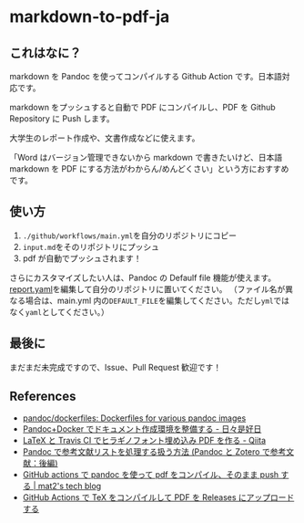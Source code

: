 # markdown-to-pdf-ja

## これはなに？

markdown を Pandoc を使ってコンパイルする Github Action です。日本語対応です。

markdown をプッシュすると自動で PDF にコンパイルし、PDF を Github Repository に Push します。

大学生のレポート作成や、文書作成などに使えます。

「Word はバージョン管理できないから markdown で書きたいけど、日本語 markdown を PDF にする方法がわからん/めんどくさい」という方におすすめです。

## 使い方

1. `./github/workflows/main.yml`を自分のリポジトリにコピー
1. `input.md`をそのリポジトリにプッシュ
1. pdf が自動でプッシュされます！

さらにカスタマイズしたい人は、Pandoc の Defaulf file 機能が使えます。
[report.yaml](report.yaml)を編集して自分のリポジトリに置いてください。
（ファイル名が異なる場合は、main.yml 内の`DEFAULT_FILE`を編集してください。ただし`yml`ではなく`yaml`としてください。）

## 最後に

まだまだ未完成ですので、Issue、Pull Request 歓迎です！

## References

- [pandoc/dockerfiles: Dockerfiles for various pandoc images](https://github.com/pandoc/dockerfiles)
- [Pandoc+Docker でドキュメント作成環境を整備する - 日々是好日](https://kcpoipoi.hatenablog.com/entry/2020/07/27/120438)
- [LaTeX と Travis CI でヒラギノフォント埋め込み PDF を作る - Qiita](https://qiita.com/yyu/items/e3451caa86779b94abe1)
- [Pandoc で参考文献リストを処理する扱う方法 (Pandoc と Zotero で参考文献：後編)](https://zenn.dev/sky_y/articles/pandoc-advent-2020-bib2)
- [GitHub actions で pandoc を使って pdf をコンパイル、そのまま push する | mat2's tech blog](https://mat2.net/posts/2020/01/09/github-actions-with-pandoc.html)
- [GitHub Actions で TeX をコンパイルして PDF を Releases にアップロードする](https://zenn.dev/ganariya/articles/platex-github-action)
